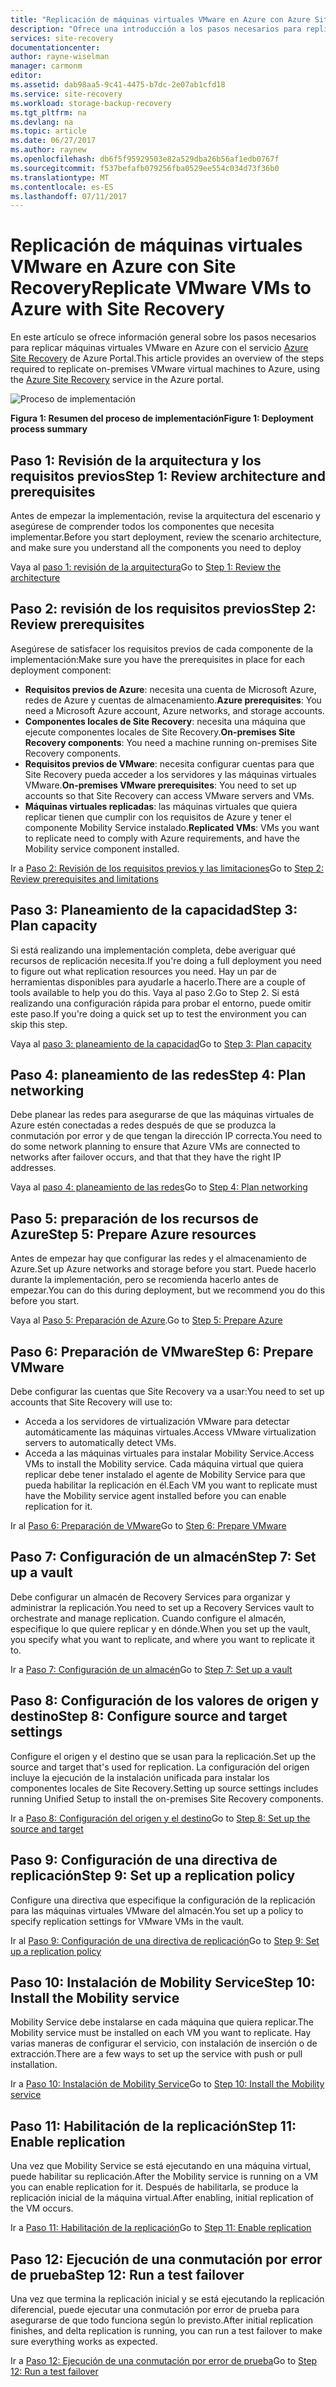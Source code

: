 ```yaml
---
title: "Replicación de máquinas virtuales VMware en Azure con Azure Site Recovery | Microsoft Docs"
description: "Ofrece una introducción a los pasos necesarios para replicar cargas de trabajo que se ejecutan en máquinas virtuales VMware en Azure"
services: site-recovery
documentationcenter: 
author: rayne-wiselman
manager: carmonm
editor: 
ms.assetid: dab98aa5-9c41-4475-b7dc-2e07ab1cfd18
ms.service: site-recovery
ms.workload: storage-backup-recovery
ms.tgt_pltfrm: na
ms.devlang: na
ms.topic: article
ms.date: 06/27/2017
ms.author: raynew
ms.openlocfilehash: db6f5f95929503e82a529dba26b56af1edb0767f
ms.sourcegitcommit: f537befafb079256fba0529ee554c034d73f36b0
ms.translationtype: MT
ms.contentlocale: es-ES
ms.lasthandoff: 07/11/2017
---
```

# <a name="replicate-vmware-vms-to-azure-with-site-recovery"></a><span data-ttu-id="8eb88-103">Replicación de máquinas virtuales VMware en Azure con Site Recovery</span><span class="sxs-lookup"><span data-stu-id="8eb88-103">Replicate VMware VMs to Azure with Site Recovery</span></span>

<span data-ttu-id="8eb88-104">En este artículo se ofrece información general sobre los pasos necesarios para replicar máquinas virtuales VMware en Azure con el servicio [Azure Site Recovery](site-recovery-overview.md) de Azure Portal.</span><span class="sxs-lookup"><span data-stu-id="8eb88-104">This article provides an overview of the steps required to replicate on-premises VMware virtual machines to Azure, using the [Azure Site Recovery](site-recovery-overview.md) service in the Azure portal.</span></span>


![Proceso de implementación](./media/vmware-walkthrough-overview/vmware-to-azure-process.png)

<span data-ttu-id="8eb88-106">**Figura 1: Resumen del proceso de implementación**</span><span class="sxs-lookup"><span data-stu-id="8eb88-106">**Figure 1: Deployment process summary**</span></span>

## <a name="step-1-review-architecture-and-prerequisites"></a><span data-ttu-id="8eb88-107">Paso 1: Revisión de la arquitectura y los requisitos previos</span><span class="sxs-lookup"><span data-stu-id="8eb88-107">Step 1: Review architecture and prerequisites</span></span>

<span data-ttu-id="8eb88-108">Antes de empezar la implementación, revise la arquitectura del escenario y asegúrese de comprender todos los componentes que necesita implementar.</span><span class="sxs-lookup"><span data-stu-id="8eb88-108">Before you start deployment, review the scenario architecture, and make sure you understand all the components you need to deploy</span></span>

<span data-ttu-id="8eb88-109">Vaya al [paso 1: revisión de la arquitectura](vmware-walkthrough-architecture.md)</span><span class="sxs-lookup"><span data-stu-id="8eb88-109">Go to [Step 1: Review the architecture](vmware-walkthrough-architecture.md)</span></span>


## <a name="step-2-review-prerequisites"></a><span data-ttu-id="8eb88-110">Paso 2: revisión de los requisitos previos</span><span class="sxs-lookup"><span data-stu-id="8eb88-110">Step 2: Review prerequisites</span></span>

<span data-ttu-id="8eb88-111">Asegúrese de satisfacer los requisitos previos de cada componente de la implementación:</span><span class="sxs-lookup"><span data-stu-id="8eb88-111">Make sure you have the prerequisites in place for each deployment component:</span></span>

- <span data-ttu-id="8eb88-112">**Requisitos previos de Azure**: necesita una cuenta de Microsoft Azure, redes de Azure y cuentas de almacenamiento.</span><span class="sxs-lookup"><span data-stu-id="8eb88-112">**Azure prerequisites**: You need a Microsoft Azure account, Azure networks, and storage accounts.</span></span>
- <span data-ttu-id="8eb88-113">**Componentes locales de Site Recovery**: necesita una máquina que ejecute componentes locales de Site Recovery.</span><span class="sxs-lookup"><span data-stu-id="8eb88-113">**On-premises Site Recovery components**: You need a machine running on-premises Site Recovery components.</span></span>
- <span data-ttu-id="8eb88-114">**Requisitos previos de VMware**: necesita configurar cuentas para que Site Recovery pueda acceder a los servidores y las máquinas virtuales VMware.</span><span class="sxs-lookup"><span data-stu-id="8eb88-114">**On-premises VMware prerequisites**: You need to set up accounts so that Site Recovery can access VMware servers and VMs.</span></span>
- <span data-ttu-id="8eb88-115">**Máquinas virtuales replicadas**: las máquinas virtuales que quiera replicar tienen que cumplir con los requisitos de Azure y tener el componente Mobility Service instalado.</span><span class="sxs-lookup"><span data-stu-id="8eb88-115">**Replicated VMs**: VMs you want to replicate need to comply with Azure requirements, and have the Mobility service component installed.</span></span>

<span data-ttu-id="8eb88-116">Ir a [Paso 2: Revisión de los requisitos previos y las limitaciones](vmware-walkthrough-prerequisites.md)</span><span class="sxs-lookup"><span data-stu-id="8eb88-116">Go to [Step 2: Review prerequisites and limitations](vmware-walkthrough-prerequisites.md)</span></span>

## <a name="step-3-plan-capacity"></a><span data-ttu-id="8eb88-117">Paso 3: Planeamiento de la capacidad</span><span class="sxs-lookup"><span data-stu-id="8eb88-117">Step 3: Plan capacity</span></span>

<span data-ttu-id="8eb88-118">Si está realizando una implementación completa, debe averiguar qué recursos de replicación necesita.</span><span class="sxs-lookup"><span data-stu-id="8eb88-118">If you're doing a full deployment you need to figure out what replication resources you need.</span></span> <span data-ttu-id="8eb88-119">Hay un par de herramientas disponibles para ayudarle a hacerlo.</span><span class="sxs-lookup"><span data-stu-id="8eb88-119">There are a couple of tools available to help you do this.</span></span> <span data-ttu-id="8eb88-120">Vaya al paso 2.</span><span class="sxs-lookup"><span data-stu-id="8eb88-120">Go to Step 2.</span></span> <span data-ttu-id="8eb88-121">Si está realizando una configuración rápida para probar el entorno, puede omitir este paso.</span><span class="sxs-lookup"><span data-stu-id="8eb88-121">If you're doing a quick set up to test the environment you can skip this step.</span></span>

<span data-ttu-id="8eb88-122">Vaya al [paso 3: planeamiento de la capacidad](vmware-walkthrough-capacity.md)</span><span class="sxs-lookup"><span data-stu-id="8eb88-122">Go to [Step 3: Plan capacity](vmware-walkthrough-capacity.md)</span></span>

## <a name="step-4-plan-networking"></a><span data-ttu-id="8eb88-123">Paso 4: planeamiento de las redes</span><span class="sxs-lookup"><span data-stu-id="8eb88-123">Step 4: Plan networking</span></span>

<span data-ttu-id="8eb88-124">Debe planear las redes para asegurarse de que las máquinas virtuales de Azure estén conectadas a redes después de que se produzca la conmutación por error y de que tengan la dirección IP correcta.</span><span class="sxs-lookup"><span data-stu-id="8eb88-124">You need to do some network planning to ensure that Azure VMs are connected to networks after failover occurs, and  that that they have the right IP addresses.</span></span>

<span data-ttu-id="8eb88-125">Vaya al [paso 4: planeamiento de las redes](vmware-walkthrough-network.md)</span><span class="sxs-lookup"><span data-stu-id="8eb88-125">Go to [Step 4: Plan networking](vmware-walkthrough-network.md)</span></span>

##  <a name="step-5-prepare-azure-resources"></a><span data-ttu-id="8eb88-126">Paso 5: preparación de los recursos de Azure</span><span class="sxs-lookup"><span data-stu-id="8eb88-126">Step 5: Prepare Azure resources</span></span>

<span data-ttu-id="8eb88-127">Antes de empezar hay que configurar las redes y el almacenamiento de Azure.</span><span class="sxs-lookup"><span data-stu-id="8eb88-127">Set up Azure networks and storage before you start.</span></span> <span data-ttu-id="8eb88-128">Puede hacerlo durante la implementación, pero se recomienda hacerlo antes de empezar.</span><span class="sxs-lookup"><span data-stu-id="8eb88-128">You can do this during deployment, but we recommend you do this before you start.</span></span>

<span data-ttu-id="8eb88-129">Vaya al [Paso 5: Preparación de Azure](vmware-walkthrough-prepare-azure.md).</span><span class="sxs-lookup"><span data-stu-id="8eb88-129">Go to [Step 5: Prepare Azure](vmware-walkthrough-prepare-azure.md)</span></span>


## <a name="step-6-prepare-vmware"></a><span data-ttu-id="8eb88-130">Paso 6: Preparación de VMware</span><span class="sxs-lookup"><span data-stu-id="8eb88-130">Step 6: Prepare VMware</span></span>

<span data-ttu-id="8eb88-131">Debe configurar las cuentas que Site Recovery va a usar:</span><span class="sxs-lookup"><span data-stu-id="8eb88-131">You need to set up accounts that Site Recovery will use to:</span></span>

- <span data-ttu-id="8eb88-132">Acceda a los servidores de virtualización VMware para detectar automáticamente las máquinas virtuales.</span><span class="sxs-lookup"><span data-stu-id="8eb88-132">Access VMware virtualization servers to automatically detect VMs.</span></span>
- <span data-ttu-id="8eb88-133">Acceda a las máquinas virtuales para instalar Mobility Service.</span><span class="sxs-lookup"><span data-stu-id="8eb88-133">Access VMs to install the Mobility service.</span></span> <span data-ttu-id="8eb88-134">Cada máquina virtual que quiera replicar debe tener instalado el agente de Mobility Service para que pueda habilitar la replicación en él.</span><span class="sxs-lookup"><span data-stu-id="8eb88-134">Each VM you want to replicate must have the Mobility service agent installed before you can enable replication for it.</span></span>

<span data-ttu-id="8eb88-135">Ir al [Paso 6: Preparación de VMware](vmware-walkthrough-prepare-vmware.md)</span><span class="sxs-lookup"><span data-stu-id="8eb88-135">Go to [Step 6: Prepare VMware](vmware-walkthrough-prepare-vmware.md)</span></span>

## <a name="step-7-set-up-a-vault"></a><span data-ttu-id="8eb88-136">Paso 7: Configuración de un almacén</span><span class="sxs-lookup"><span data-stu-id="8eb88-136">Step 7: Set up a vault</span></span>

<span data-ttu-id="8eb88-137">Debe configurar un almacén de Recovery Services para organizar y administrar la replicación.</span><span class="sxs-lookup"><span data-stu-id="8eb88-137">You need to set up a Recovery Services vault to orchestrate and manage replication.</span></span> <span data-ttu-id="8eb88-138">Cuando configure el almacén, especifique lo que quiere replicar y en dónde.</span><span class="sxs-lookup"><span data-stu-id="8eb88-138">When you set up the vault, you specify what you want to replicate, and where you want to replicate it to.</span></span>

<span data-ttu-id="8eb88-139">Ir a [Paso 7: Configuración de un almacén](vmware-walkthrough-create-vault.md)</span><span class="sxs-lookup"><span data-stu-id="8eb88-139">Go to [Step 7: Set up a vault](vmware-walkthrough-create-vault.md)</span></span>

## <a name="step-8-configure-source-and-target-settings"></a><span data-ttu-id="8eb88-140">Paso 8: Configuración de los valores de origen y destino</span><span class="sxs-lookup"><span data-stu-id="8eb88-140">Step 8: Configure source and target settings</span></span>

<span data-ttu-id="8eb88-141">Configure el origen y el destino que se usan para la replicación.</span><span class="sxs-lookup"><span data-stu-id="8eb88-141">Set up the source and target that's used for replication.</span></span> <span data-ttu-id="8eb88-142">La configuración del origen incluye la ejecución de la instalación unificada para instalar los componentes locales de Site Recovery.</span><span class="sxs-lookup"><span data-stu-id="8eb88-142">Setting up source settings includes running Unified Setup to install the on-premises Site Recovery components.</span></span>

<span data-ttu-id="8eb88-143">Ir a [Paso 8: Configuración del origen y el destino](vmware-walkthrough-source-target.md)</span><span class="sxs-lookup"><span data-stu-id="8eb88-143">Go to [Step 8: Set up the source and target](vmware-walkthrough-source-target.md)</span></span>

## <a name="step-9-set-up-a-replication-policy"></a><span data-ttu-id="8eb88-144">Paso 9: Configuración de una directiva de replicación</span><span class="sxs-lookup"><span data-stu-id="8eb88-144">Step 9: Set up a replication policy</span></span>

<span data-ttu-id="8eb88-145">Configure una directiva que especifique la configuración de la replicación para las máquinas virtuales VMware del almacén.</span><span class="sxs-lookup"><span data-stu-id="8eb88-145">You set up a policy to specify replication settings for VMware VMs in the vault.</span></span>

<span data-ttu-id="8eb88-146">Ir al [Paso 9: Configuración de una directiva de replicación](vmware-walkthrough-replication.md)</span><span class="sxs-lookup"><span data-stu-id="8eb88-146">Go to [Step 9: Set up a replication policy](vmware-walkthrough-replication.md)</span></span>

## <a name="step-10-install-the-mobility-service"></a><span data-ttu-id="8eb88-147">Paso 10: Instalación de Mobility Service</span><span class="sxs-lookup"><span data-stu-id="8eb88-147">Step 10: Install the Mobility service</span></span>

<span data-ttu-id="8eb88-148">Mobility Service debe instalarse en cada máquina que quiera replicar.</span><span class="sxs-lookup"><span data-stu-id="8eb88-148">The Mobility service must be installed on each VM you want to replicate.</span></span> <span data-ttu-id="8eb88-149">Hay varias maneras de configurar el servicio, con instalación de inserción o de extracción.</span><span class="sxs-lookup"><span data-stu-id="8eb88-149">There are a few ways to set up the service with push or pull installation.</span></span>

<span data-ttu-id="8eb88-150">Ir a [Paso 10: Instalación de Mobility Service](vmware-walkthrough-install-mobility.md)</span><span class="sxs-lookup"><span data-stu-id="8eb88-150">Go to [Step 10: Install the Mobility service](vmware-walkthrough-install-mobility.md)</span></span>

## <a name="step-11-enable-replication"></a><span data-ttu-id="8eb88-151">Paso 11: Habilitación de la replicación</span><span class="sxs-lookup"><span data-stu-id="8eb88-151">Step 11: Enable replication</span></span>

<span data-ttu-id="8eb88-152">Una vez que Mobility Service se está ejecutando en una máquina virtual, puede habilitar su replicación.</span><span class="sxs-lookup"><span data-stu-id="8eb88-152">After the Mobility service is running on a VM you can enable replication for it.</span></span> <span data-ttu-id="8eb88-153">Después de habilitarla, se produce la replicación inicial de la máquina virtual.</span><span class="sxs-lookup"><span data-stu-id="8eb88-153">After enabling, initial replication of the VM occurs.</span></span>

<span data-ttu-id="8eb88-154">Ir a [Paso 11: Habilitación de la replicación](vmware-walkthrough-enable-replication.md)</span><span class="sxs-lookup"><span data-stu-id="8eb88-154">Go to [Step 11: Enable replication](vmware-walkthrough-enable-replication.md)</span></span>

## <a name="step-12-run-a-test-failover"></a><span data-ttu-id="8eb88-155">Paso 12: Ejecución de una conmutación por error de prueba</span><span class="sxs-lookup"><span data-stu-id="8eb88-155">Step 12: Run a test failover</span></span>

<span data-ttu-id="8eb88-156">Una vez que termina la replicación inicial y se está ejecutando la replicación diferencial, puede ejecutar una conmutación por error de prueba para asegurarse de que todo funciona según lo previsto.</span><span class="sxs-lookup"><span data-stu-id="8eb88-156">After initial replication finishes, and delta replication is running, you can run a test failover to make sure everything works as expected.</span></span>

<span data-ttu-id="8eb88-157">Ir a [Paso 12: Ejecución de una conmutación por error de prueba](vmware-walkthrough-test-failover.md)</span><span class="sxs-lookup"><span data-stu-id="8eb88-157">Go to [Step 12: Run a test failover](vmware-walkthrough-test-failover.md)</span></span>
